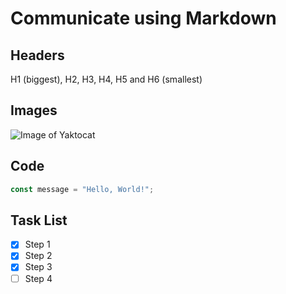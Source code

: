 # Communicate using Markdown

## Headers

H1 (biggest), H2, H3, H4, H5 and H6 (smallest)

## Images

![Image of Yaktocat](https://octodex.github.com/images/yaktocat.png)

## Code

``` javascript
const message = "Hello, World!";
```

## Task List

- [x] Step 1
- [x] Step 2
- [x] Step 3
- [ ] Step 4
